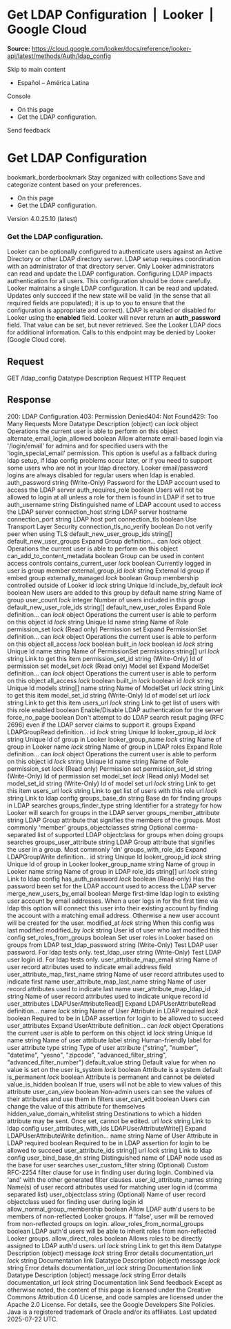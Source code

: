 # Get LDAP Configuration  |  Looker  |  Google Cloud

**Source:** https://cloud.google.com/looker/docs/reference/looker-api/latest/methods/Auth/ldap_config

Skip to main content 


  * Español – América Latina

Console 
  * On this page
  * Get the LDAP configuration.




Send feedback 
#  Get LDAP Configuration
bookmark_borderbookmark Stay organized with collections  Save and categorize content based on your preferences.
  * On this page
  * Get the LDAP configuration.


Version 4.0.25.10 (latest) 
### Get the LDAP configuration.
Looker can be optionally configured to authenticate users against an Active Directory or other LDAP directory server. LDAP setup requires coordination with an administrator of that directory server.
Only Looker administrators can read and update the LDAP configuration.
Configuring LDAP impacts authentication for all users. This configuration should be done carefully.
Looker maintains a single LDAP configuration. It can be read and updated. Updates only succeed if the new state will be valid (in the sense that all required fields are populated); it is up to you to ensure that the configuration is appropriate and correct).
LDAP is enabled or disabled for Looker using the **enabled** field.
Looker will never return an **auth_password** field. That value can be set, but never retrieved.
See the Looker LDAP docs for additional information.
Calls to this endpoint may be denied by Looker (Google Cloud core).
## Request
GET /ldap_config 
Datatype
Description
Request
HTTP Request 
## Response
200: LDAP Configuration.403: Permission Denied404: Not Found429: Too Many Requests More
Datatype
Description
(object)
can
_lock_
object 
Operations the current user is able to perform on this object
alternate_email_login_allowed
boolean 
Allow alternate email-based login via '/login/email' for admins and for specified users with the 'login_special_email' permission. This option is useful as a fallback during ldap setup, if ldap config problems occur later, or if you need to support some users who are not in your ldap directory. Looker email/password logins are always disabled for regular users when ldap is enabled.
auth_password
string 
(Write-Only) Password for the LDAP account used to access the LDAP server
auth_requires_role
boolean 
Users will not be allowed to login at all unless a role for them is found in LDAP if set to true
auth_username
string 
Distinguished name of LDAP account used to access the LDAP server
connection_host
string 
LDAP server hostname
connection_port
string 
LDAP host port
connection_tls
boolean 
Use Transport Layer Security
connection_tls_no_verify
boolean 
Do not verify peer when using TLS
default_new_user_group_ids
string[] 
default_new_user_groups
Expand Group definition... 
can
_lock_
object 
Operations the current user is able to perform on this object
can_add_to_content_metadata
boolean 
Group can be used in content access controls
contains_current_user
_lock_
boolean 
Currently logged in user is group member
external_group_id
_lock_
string 
External Id group if embed group
externally_managed
_lock_
boolean 
Group membership controlled outside of Looker
id
_lock_
string 
Unique Id
include_by_default
_lock_
boolean 
New users are added to this group by default
name
string 
Name of group
user_count
_lock_
integer 
Number of users included in this group
default_new_user_role_ids
string[] 
default_new_user_roles
Expand Role definition... 
can
_lock_
object 
Operations the current user is able to perform on this object
id
_lock_
string 
Unique Id
name
string 
Name of Role
permission_set
_lock_
(Read only) Permission set
Expand PermissionSet definition... 
can
_lock_
object 
Operations the current user is able to perform on this object
all_access
_lock_
boolean 
built_in
_lock_
boolean 
id
_lock_
string 
Unique Id
name
string 
Name of PermissionSet
permissions
string[] 
url
_lock_
string 
Link to get this item
permission_set_id
string 
(Write-Only) Id of permission set
model_set
_lock_
(Read only) Model set
Expand ModelSet definition... 
can
_lock_
object 
Operations the current user is able to perform on this object
all_access
_lock_
boolean 
built_in
_lock_
boolean 
id
_lock_
string 
Unique Id
models
string[] 
name
string 
Name of ModelSet
url
_lock_
string 
Link to get this item
model_set_id
string 
(Write-Only) Id of model set
url
_lock_
string 
Link to get this item
users_url
_lock_
string 
Link to get list of users with this role
enabled
boolean 
Enable/Disable LDAP authentication for the server
force_no_page
boolean 
Don't attempt to do LDAP search result paging (RFC 2696) even if the LDAP server claims to support it.
groups
Expand LDAPGroupRead definition... 
id
_lock_
string 
Unique Id
looker_group_id
_lock_
string 
Unique Id of group in Looker
looker_group_name
_lock_
string 
Name of group in Looker
name
_lock_
string 
Name of group in LDAP
roles
Expand Role definition... 
can
_lock_
object 
Operations the current user is able to perform on this object
id
_lock_
string 
Unique Id
name
string 
Name of Role
permission_set
_lock_
(Read only) Permission set
permission_set_id
string 
(Write-Only) Id of permission set
model_set
_lock_
(Read only) Model set
model_set_id
string 
(Write-Only) Id of model set
url
_lock_
string 
Link to get this item
users_url
_lock_
string 
Link to get list of users with this role
url
_lock_
string 
Link to ldap config
groups_base_dn
string 
Base dn for finding groups in LDAP searches
groups_finder_type
string 
Identifier for a strategy for how Looker will search for groups in the LDAP server
groups_member_attribute
string 
LDAP Group attribute that signifies the members of the groups. Most commonly 'member'
groups_objectclasses
string 
Optional comma-separated list of supported LDAP objectclass for groups when doing groups searches
groups_user_attribute
string 
LDAP Group attribute that signifies the user in a group. Most commonly 'dn'
groups_with_role_ids
Expand LDAPGroupWrite definition... 
id
string 
Unique Id
looker_group_id
_lock_
string 
Unique Id of group in Looker
looker_group_name
string 
Name of group in Looker
name
string 
Name of group in LDAP
role_ids
string[] 
url
_lock_
string 
Link to ldap config
has_auth_password
_lock_
boolean 
(Read-only) Has the password been set for the LDAP account used to access the LDAP server
merge_new_users_by_email
boolean 
Merge first-time ldap login to existing user account by email addresses. When a user logs in for the first time via ldap this option will connect this user into their existing account by finding the account with a matching email address. Otherwise a new user account will be created for the user.
modified_at
_lock_
string 
When this config was last modified
modified_by
_lock_
string 
User id of user who last modified this config
set_roles_from_groups
boolean 
Set user roles in Looker based on groups from LDAP
test_ldap_password
string 
(Write-Only) Test LDAP user password. For ldap tests only.
test_ldap_user
string 
(Write-Only) Test LDAP user login id. For ldap tests only.
user_attribute_map_email
string 
Name of user record attributes used to indicate email address field
user_attribute_map_first_name
string 
Name of user record attributes used to indicate first name
user_attribute_map_last_name
string 
Name of user record attributes used to indicate last name
user_attribute_map_ldap_id
string 
Name of user record attributes used to indicate unique record id
user_attributes
LDAPUserAttributeRead[] 
Expand LDAPUserAttributeRead definition... 
name
_lock_
string 
Name of User Attribute in LDAP
required
_lock_
boolean 
Required to be in LDAP assertion for login to be allowed to succeed
user_attributes
Expand UserAttribute definition... 
can
_lock_
object 
Operations the current user is able to perform on this object
id
_lock_
string 
Unique Id
name
string 
Name of user attribute
label
string 
Human-friendly label for user attribute
type
string 
Type of user attribute ("string", "number", "datetime", "yesno", "zipcode", "advanced_filter_string", "advanced_filter_number")
default_value
string 
Default value for when no value is set on the user
is_system
_lock_
boolean 
Attribute is a system default
is_permanent
_lock_
boolean 
Attribute is permanent and cannot be deleted
value_is_hidden
boolean 
If true, users will not be able to view values of this attribute
user_can_view
boolean 
Non-admin users can see the values of their attributes and use them in filters
user_can_edit
boolean 
Users can change the value of this attribute for themselves
hidden_value_domain_whitelist
string 
Destinations to which a hidden attribute may be sent. Once set, cannot be edited.
url
_lock_
string 
Link to ldap config
user_attributes_with_ids
LDAPUserAttributeWrite[] 
Expand LDAPUserAttributeWrite definition... 
name
string 
Name of User Attribute in LDAP
required
boolean 
Required to be in LDAP assertion for login to be allowed to succeed
user_attribute_ids
string[] 
url
_lock_
string 
Link to ldap config
user_bind_base_dn
string 
Distinguished name of LDAP node used as the base for user searches
user_custom_filter
string 
(Optional) Custom RFC-2254 filter clause for use in finding user during login. Combined via 'and' with the other generated filter clauses.
user_id_attribute_names
string 
Name(s) of user record attributes used for matching user login id (comma separated list)
user_objectclass
string 
(Optional) Name of user record objectclass used for finding user during login id
allow_normal_group_membership
boolean 
Allow LDAP auth'd users to be members of non-reflected Looker groups. If 'false', user will be removed from non-reflected groups on login.
allow_roles_from_normal_groups
boolean 
LDAP auth'd users will be able to inherit roles from non-reflected Looker groups.
allow_direct_roles
boolean 
Allows roles to be directly assigned to LDAP auth'd users.
url
_lock_
string 
Link to get this item
Datatype
Description
(object)
message
_lock_
string 
Error details
documentation_url
_lock_
string 
Documentation link
Datatype
Description
(object)
message
_lock_
string 
Error details
documentation_url
_lock_
string 
Documentation link
Datatype
Description
(object)
message
_lock_
string 
Error details
documentation_url
_lock_
string 
Documentation link
Send feedback 
Except as otherwise noted, the content of this page is licensed under the Creative Commons Attribution 4.0 License, and code samples are licensed under the Apache 2.0 License. For details, see the Google Developers Site Policies. Java is a registered trademark of Oracle and/or its affiliates.
Last updated 2025-07-22 UTC.


